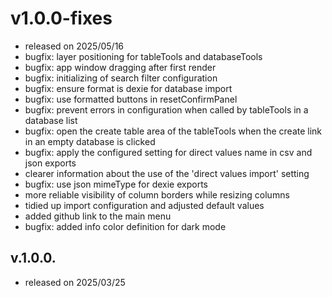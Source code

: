 # v1.0.0-fixes
- released on 2025/05/16
- bugfix: layer positioning for tableTools and databaseTools 
- bugfix: app window dragging after first render
- bugfix: initializing of search filter configuration
- bugfix: ensure format is dexie for database import
- bugfix: use formatted buttons in resetConfirmPanel
- bugfix: prevent errors in configuration when called by tableTools in a database list
- bugfix: open the create table area of the tableTools when the create link in an empty database is clicked
- bugfix: apply the configured setting for direct values name in csv and json exports
- clearer information about the use of the 'direct values ​​import' setting
- bugfix: use json mimeType for dexie exports
- more reliable visibility of column borders while resizing columns
- tidied up import configuration and adjusted default values
- added github link to the main menu
- bugfix: added info color definition for dark mode

## v.1.0.0.
- released on 2025/03/25
